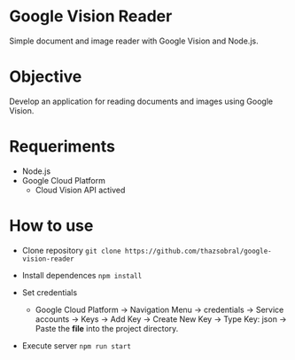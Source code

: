 # Google Vision Reader
Simple document and image reader with Google Vision and Node.js.

# Objective
Develop an application for reading documents and images using Google Vision.

# Requeriments
- Node.js
- Google Cloud Platform
  - Cloud Vision API actived

# How to use
- Clone repository
``git clone https://github.com/thazsobral/google-vision-reader``
- Install dependences
``npm install``
- Set credentials
  - Google Cloud Platform -> Navigation Menu -> credentials -> Service accounts -> Keys -> Add Key -> Create New Key -> Type Key: json -> 
Paste the **file** into the project directory.

- Execute server
``npm run start``